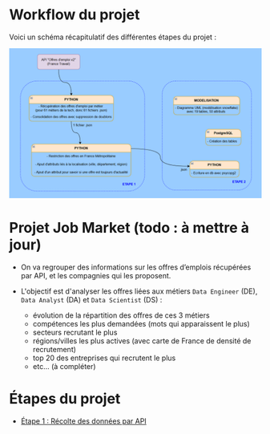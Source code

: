 # Workflow du projet

Voici un schéma récapitulatif des différentes étapes du projet :

![screenshot du workflow](./workflow_screenshot.png)


# Projet Job Market (todo : à mettre à jour)

- On va regrouper des informations sur les offres d’emplois récupérées par API, et les compagnies qui les proposent.

- L'objectif est d'analyser les offres liées aux métiers `Data Engineer` (DE), `Data Analyst` (DA) et `Data Scientist` (DS) :
  - évolution de la répartition des offres de ces 3 métiers
  - compétences les plus demandées (mots qui apparaissent le plus)
  - secteurs recrutant le plus
  - régions/villes les plus actives (avec carte de France de densité de recrutement)
  - top 20 des entreprises qui recrutent le plus
  - etc... (à compléter)


# Étapes du projet

<!-- - [Étape 1 : Récolte des données par API](#étape-1--récolte-des-données-par-API) -->

- [Étape 1 : Récolte des données par API](readme_pages/step_1__get_data.md)
